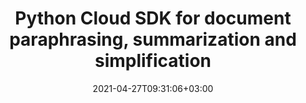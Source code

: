 ---
############################# Static ############################
layout: "product"
date: 2021-04-27T09:31:06+03:00
draft: false

product: "Rewriter"
product_tag: "rewriter"
platform: "Python"
platform_tag: "python"

############################# Head ############################
head_title: "Paraphrase, simplify, summarize content and documents in your Python applications"
head_description: "Create cross-platform data science, AI, and automation solutions in Python based on GroupDocs.Rewriter API. Focus on business logic rather than the technical details."

############################# Header ############################
title: "Python Cloud SDK for document paraphrasing, summarization and simplification"
description: "Create cross-platform data science, AI, and automation solutions in Python based on GroupDocs.Rewriter API. Focus on business logic rather than the technical details."
button:
    enable: true

############################# SubMenu ############################
submenu:
    enable: true
    
    left:
        img_alt: "GroupDocs.Rewriter Cloud SDK for Python"
        image: "/sdk/272x272/groupdocs_rewriter-for-net.png"
        product: "GroupDocs.Rewriter"
        platform: "Python"

    middle:
        button:
            # button loop
            - link: "#overview"
              text: "Overview"

            # button loop
            - link: "#features"
              text: "Features"


            # button loop
            - link: "https://docs.groupdocs.cloud/rewriter/release-notes/"
              text: "Release Notes"

            # button loop
            - link: "https://purchase.groupdocs.cloud/pricing"
              text: "Pricing"

    right:
        link_download: "https://github.com/groupdocs-rewriter-cloud/"
        link_learn: "https://docs.groupdocs.cloud/rewriter/"
        link_buy: "https://purchase.groupdocs.cloud/buy"

############################# Overview ############################
overview:
    enable: true
    content: |
      GroupDocs.Rewriter is an easy-to-use and versatile online service for summarizing, rephrasing or simplifying the texts with full preservation of the meaning. Its advanced AI reads and understands the text and then rephrases it in various wordings, providing a plagiarism-free result without losing the original meaning. While the background process is very complex and resource-intensive, you do not have to worry about formulas, machine learning, and load – our cloud services do all the work.
      
      This SDK greatly simplifies the interaction with GroupDocs.Rewriter Cloud services from Python code, allowing you to focus on business logic rather than the technical details. It handles all the routine operations such as establishing connections, sending API requests, and parsing responses, wrapping all these tasks into a few simple methods that can be used in any Python application or workbook. The Python SDK, demo applications, documentation, and examples are open source distributed under the MIT license. You can use them for any purpose and change any part of the code.
    tabs:
      enable: true
      
      ## TAB ONE ##
      tab_one:
        description: |
          Main capabilities of GroupDocs.Rewriter Cloud
      
        left:
          enable: true
          icon: "fas fa-crop"
          title: "Supported features"
          content: |
            * Paraphrase
            * Summarize
            * Simplify
            * Synonymize
            * Detect paraphrasing
        right:
          enable: true
          icon: "fas fa-file-alt"
          title: "Supported languages"
          content: |
            * Arabic
            * English
            * French
            * German
            * Indonesian
            * Italian
            * Portuguese
            * Russian
            * Slovak
            * Spanish
            * Ukrainian
      
      ## TAB TWO ##
      tab_two:
        description: |
          GroupDocs.Rewriter Cloud supports most popular document formats

        left:
          enable: true
          table:
            # table loop
            - title: "Office documents"
              content: |
                * **Microsoft Word**
                * **OpenDocument**
                * **RTF**
                
        right:
          enable: true
          table:
            # table loop
            - title: "Other formats"
              content: |
                * **PDF**
                * **TXT**
        


      ## TAB THREE ##
      tab_three:
        description: |
          GroupDocs.Rewriter Cloud for Python works on any device or platform with Internet connection
      
        left:
          enable: true
          table:
            # table loop
            - icon: "fab fa-windows"
              title: "Operating Systems"
              content: |
                * Microsoft Windows Desktop
                * Microsoft Windows Server
                * Linux
                * MacOS

            # table loop
            - icon: "fas fa-code"
              title: "Supported Frameworks"
              content: |
                * Java 7 (1.7) and above

        right:
          enable: true
          table:
            # table loop
            - icon: "fas fa-cogs"
              title: "Development Environments"
              content: |
                * NetBeans
                * IntelliJ IDEA
                * Eclipse
            # table loop
            - icon: "fas fa-tools"
              title: "Build Automation Tool"
              content: |
                * Maven

############################# Features ############################
features:
    enable: true
    title: "Advanced Document Rewriting REST API Features"

    feature:
      # feature loop
      # feature loop
      - icon: "fas fa-language"
        content: "Creates unique content while fully preserving the original message"

      # feature loop
      - icon: "fas fa-file"
        content: "Supports Microsoft Office, OpenOffice and PDF documents without additional software"

      # feature loop
      - icon: "fas fa-random"
        content: "Converts paraphrased documents to different formats"
      
      # feature loop
      - icon: "fas fa-link"
        content: "Processes files from URLs and public repositories"
        
      # feature loop
      - icon: "fas fa-mobile"
        content: "Works on any device and platform, including smartphones"
        
      # feature loop
      - icon: "fas fa-list"
        content: "API explorer based on Swagger collection"
            
    more_feature:
      # more_feature_loop
      - title: "Quick start with document rewriting REST API"
        content: "GroupDocs.Rewriter Cloud API for Python comes with detailed developer guides and live code examples for all major programming languages to start working with API features in no time. Simply create a free account at GroupDocs Cloud, get APP SID & Key information to communicate with GroupDocs Cloud API and you are ready to use the SDK."

      # more_feature_loop
      - title: "Any language, platform and storage service provider"
        content: "GroupDocs.Rewriter Cloud is a REST based API that can easily be integrated with any language or platform, capable to manage HTTP requests and responses. It supports all popular cloud storage services such as Google Cloud, Drive, DropBox and Amazon S3 to interact without any dependencies."

      # more_feature_loop
      - title: "Rewrite plain text - Python"
        content: |
          
          
          ```python
            import time
            import groupdocs_rewriter_cloud
            from groupdocs_rewriter_cloud.api.paraphrase_api import ParaphraseApi  
            from groupdocs_rewriter_cloud.rest import ApiException
            from groupdocs_rewriter_cloud.models import HttpStatusCode, ParaphraseTextRequest

            api = ParaphraseApi()
            file_api = FileApi()
            api.api_client.configuration.client_id = "CLIENT_ID"
            api.api_client.configuration.client_secret = "CLIENT_SECRET"
            language = "en"
            src_text = "YOUR_TEXT"
            request = ParaphraseTextRequest(language=language, text=src_text)
            status = api.paraphrase_text_post(request) 
            if status.status == groupdocs_rewriter_cloud.models.HttpStatusCode.ACCEPTED:
                while True:
                    text_response = api.paraphrase_text_request_id_get(status.id)
                    if text_response.status == groupdocs_rewriter_cloud.models.HttpStatusCode.OK:
                        print(text_response.paraphrase_result)
                        break
                    time.sleep(2)
          ```
      # more_feature_loop
      - title: "Security and Authentication"
        content: "The GroupDocs.Rewriter Cloud API is SSL secured and the authentication requests require a signature and AppSID query parameters or OAuth 2.0 authorization header."
      

############################# Support ############################
support:
    enable: true

############################# Solutions ############################
solutions:
    enable: true
    title: "GroupDocs.Rewriter Cloud offers SDKs for popular programming languages and platforms:"

    solution:
        # solution loop
        - img_alt: "GroupDocs.Rewriter Cloud SDK for cURL"
          image: "/sdk/272x272/groupdocs_rewriter-for-curl.png"
          product: "GroupDocs.Rewriter"
          platform: "cURL"
          link: "/rewriter/curl/"

        # solution loop
        - img_alt: "GroupDocs.Rewriter Cloud SDK for .NET"
          image: "/sdk/272x272/groupdocs_rewriter-for-net.png"
          product: "GroupDocs.Rewriter"
          platform: ".NET"
          link: "/rewriter/net/"

        # solution loop
        - img_alt: "GroupDocs.Rewriter Cloud SDK for Python"
          image: "/sdk/272x272/groupdocs_rewriter-for-python.png"
          product: "GroupDocs.Rewriter"
          platform: "Python"
          link: "/rewriter/python/"
    

     

        

############################# Back to top ###############################
back_to_top:
  enable: true
---